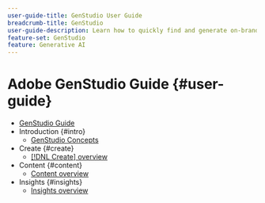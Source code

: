 ```yaml
---
user-guide-title: GenStudio User Guide 
breadcrumb-title: GenStudio
user-guide-description: Learn how to quickly find and generate on-brand assets, create variations, and optimize experiences based on real-time content performance insights.
feature-set: GenStudio
feature: Generative AI
---
```


# Adobe GenStudio Guide {#user-guide}

+ [GenStudio Guide](home.md)
+ Introduction {#intro}
    + [GenStudio Concepts](concepts.md)
+ Create {#create}
    + [[!DNL Create] overview](create/overview.md)
+ Content {#content}
    + [Content overview](content/overview.md)
+ Insights {#insights}
    + [Insights overview](insights/overview.md)
